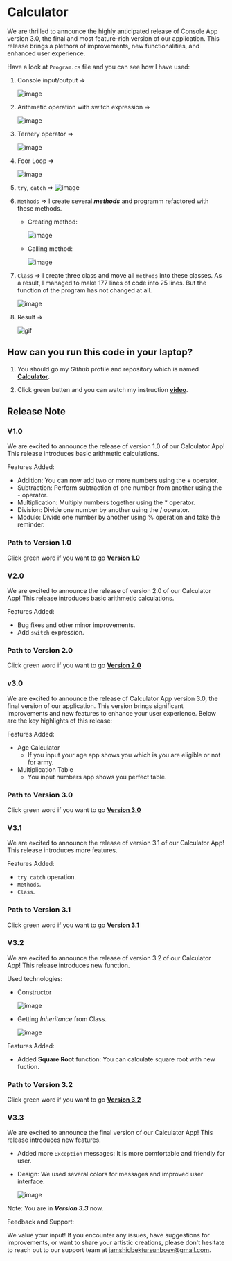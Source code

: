 # Calculator

We are thrilled to announce the highly anticipated release of Console App version 3.0, the final and most feature-rich version of our application. This release brings a plethora of improvements, new functionalities, and enhanced user experience.

Have a look at `Program.cs` file and you can see how I have used:

1. Console input/output =>

    ![image](./Assets/console.png)

2. Arithmetic operation with switch expression =>

    ![image](./Assets/arithmetic.png)

3. Ternery operator =>

    ![image](./Assets/ternery.png)

4. Foor Loop =>

    ![image](./Assets/loop.png)

5. `try`, `catch` =>
    ![image](./Assets/try.png)

6. `Methods` => I create several **_methods_** and programm refactored with these methods.

    * Creating method:

        ![image](./Assets/method1.png)

    * Calling method:

        ![image](./Assets/method2.png)

7. `Class` => I create three class and move all `methods` into these classes. As a result, I managed to make 177 lines of code into 25 lines. But the function of the program has not changed at all.

    ![image](./Assets/class.png)

8. Result =>

    ![gif](./Assets/Animation.gif)


    

## How can you run this code in your laptop?


1. You should go my *Github* profile and repository which is named **[Calculator](https://github.com/JohnnySenior/Calculator)**.

2. Click green butten and you can watch my instruction **[video](https://www.loom.com/share/9cebefe04b8b40f0bb6c48f87f58ad59?sid=fdb619c9-6bf3-4cf8-bb5b-a907855b4625)**.

## Release Note

### V1.0

We are excited to announce the release of version 1.0 of our Calculator App! This release introduces basic arithmetic calculations.

Features Added:

* Addition: You can now add two or more numbers using the + operator.
* Subtraction: Perform subtraction of one number from another using the - operator.
* Multiplication: Multiply numbers together using the * operator.
* Division: Divide one number by another using the / operator.
* Modulo: Divide one number by another using % operation and take the reminder.

### Path to Version 1.0

Click green word if you want to go **[Version 1.0](https://github.com/JohnnySenior/Calculator/tree/releases/v1.0)**

### V2.0

We are excited to announce the release of version 2.0 of our Calculator App! This release introduces basic arithmetic calculations.

Features Added:

* Bug fixes and other minor improvements.
* Add `switch` expression.

### Path to Version 2.0

Click green word if you want to go **[Version 2.0](https://github.com/JohnnySenior/Calculator/tree/releases/v2.0)**


### v3.0

We are excited to announce the release of Calculator App version 3.0, the final version of our application. This version brings significant improvements and new features to enhance your user experience. Below are the key highlights of this release:

Features Added:

* Age Calculator
    * If you input your age app shows you which is you are eligible or not for army.
* Multiplication Table
    * You input numbers app shows you perfect table.

### Path to Version 3.0

Click green word if you want to go **[Version 3.0](https://github.com/JohnnySenior/Calculator/tree/releases/v3.0)**

### V3.1

We are excited to announce the release of version 3.1 of our Calculator App! This release introduces more features.

Features Added:

* `try catch` operation.
* `Methods`.
* `Class`.

### Path to Version 3.1

Click green word if you want to go **[Version 3.1](https://github.com/JohnnySenior/Calculator/tree/releases/v3.1)**

### V3.2

We are excited to announce the release of version 3.2 of our Calculator App! This release introduces new function.

Used technologies:

* Constructor

    ![image](./Assets/constructor.png)

* Getting *Inheritance* from Class.

    ![image](./Assets/inharitance.png)

Features Added:

* Added **Square Root** function: You can calculate square root with new fuction.


### Path to Version 3.2

Click green word if you want to go **[Version 3.2](https://github.com/JohnnySenior/Calculator/tree/releases/v3.2)**

### V3.3

We are excited to announce the final version of our Calculator App! This release introduces new features.

* Added more `Exception` messages: It is more comfortable and friendly for user.
* Design: We used several colors for messages and improved user interface.

    ![image](./Assets/interface.png)

Note: You are in **_Version 3.3_** now.


Feedback and Support:

We value your input! If you encounter any issues, have suggestions for improvements, or want to share your artistic creations, please don't hesitate to reach out to our support team at jamshidbektursunboev@gmail.com.


